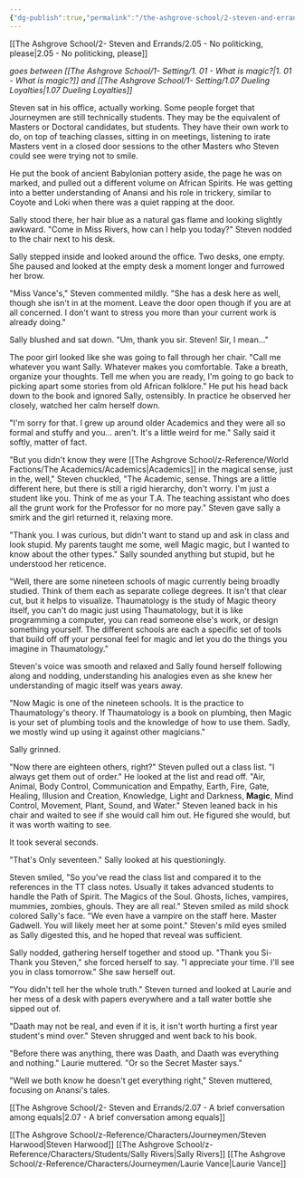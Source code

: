 ```yaml
---
{"dg-publish":true,"permalink":"/the-ashgrove-school/2-steven-and-errands/2-06-office-hours/"}
---
```


[[The Ashgrove School/2- Steven and Errands/2.05 - No politicking, please\|2.05 - No politicking, please]]

*goes between [[The Ashgrove School/1- Setting/1. 01 - What is magic?\|1. 01 - What is magic?]] and [[The Ashgrove School/1- Setting/1.07 Dueling Loyalties\|1.07 Dueling Loyalties]]*

Steven sat in his office, actually working. Some people forget that Journeymen are still technically students. They may be the equivalent of Masters or Doctoral candidates, but students. They have their own work to do, on top of teaching classes, sitting in on meetings, listening to irate Masters vent in a closed door sessions to the other Masters who Steven could see were trying not to smile. 

He put the book of ancient Babylonian pottery aside, the page he was on marked, and pulled out a different volume on African Spirits. He was getting into a better understanding of Anansi and his role in trickery, similar to Coyote and Loki when there was a quiet rapping at the door. 

Sally stood there, her hair blue as a natural gas flame and looking slightly awkward. "Come in Miss Rivers, how can I help you today?" Steven nodded to the chair next to his desk. 

Sally stepped inside and looked around the office. Two desks, one empty. She paused and looked at the empty desk a moment longer and furrowed her brow.

"Miss Vance's," Steven commented mildly. "She has a desk here as well, though she isn't in at the moment. Leave the door open though if you are at all concerned. I don't want to stress you more than your current work is already doing."

Sally blushed and sat down. "Um, thank you sir. Steven! Sir, I mean..."

The poor girl looked like she was going to fall through her chair. "Call me whatever you want Sally. Whatever makes you comfortable. Take a breath, organize your thoughts. Tell me when you are ready, I'm going to go back to picking apart some stories from old African folklore." He put his head back down to the book and ignored Sally, ostensibly. In practice he observed her closely, watched her calm herself down. 

"I'm sorry for that. I grew up around older Academics and they were all so formal and stuffy and you... aren't. It's a little weird for me." Sally said it softly, matter of fact.

"But you didn't know they were [[The Ashgrove School/z-Reference/World Factions/The Academics/Academics\|Academics]] in the magical sense, just in the, well," Steven chuckled, "The Academic, sense. Things are a little different here, but there is still a rigid hierarchy, don't worry. I'm just a student like you. Think of me as your T.A. The teaching assistant who does all the grunt work for the Professor for no more pay." Steven gave sally a smirk and the girl returned it, relaxing more. 

"Thank you. I was curious, but didn't want to stand up and ask in class and look stupid. My parents taught me some, well Magic magic, but I wanted to know about the other types." Sally sounded anything but stupid, but he understood her reticence. 

"Well, there are some nineteen schools of magic currently being broadly studied. Think of them each as separate college degrees. It isn't that clear cut, but it helps to visualize. Thaumatology is the study of Magic theory itself, you can't do magic just using Thaumatology, but it is like programming a computer, you can read someone else's work, or design something yourself. The different schools are each a specific set of tools that build off off your personal feel for magic and let you do the things you imagine in Thaumatology." 

Steven's voice was smooth and relaxed and Sally found herself following along and nodding, understanding his analogies even as she knew her understanding of magic itself was years away.

"Now Magic is one of the nineteen schools. It is the practice to Thaumatology's theory. If Thaumatology is a book on plumbing, then Magic is your set of plumbing tools and the knowledge of how to use them. Sadly, we mostly wind up using it against other magicians." 

Sally grinned. 

"Now there are eighteen others, right?" Steven pulled out a class list. "I always get them out of order." He looked at the list and read off. "Air, Animal, Body Control, Communication and Empathy, Earth, Fire, Gate, Healing, Illusion and Creation, Knowledge, Light and Darkness, **Magic**, Mind Control, Movement, Plant, Sound, and Water." Steven leaned back in his chair and waited to see if she would call him out. He figured she would, but it was worth waiting to see. 

It took several seconds. 

"That's Only seventeen." Sally looked at his questioningly. 

Steven smiled, "So you've read the class list and compared it to the references in the TT class notes. Usually it takes advanced students to handle the Path of Spirit. The Magics of the Soul. Ghosts, liches, vampires, mummies, zombies, ghouls. They are all real." Steven smiled as mild shock colored Sally's face. "We even have a vampire on the staff here. Master Gadwell. You will likely meet her at some point." Steven's mild eyes smiled as Sally digested this, and he hoped that reveal was sufficient. 

Sally nodded, gathering herself together and stood up. "Thank you Si- Thank you Steven," she forced herself to say. "I appreciate your time. I'll see you in class tomorrow." She saw herself out.

"You didn't tell her the whole truth." Steven turned and looked at Laurie and her mess of a desk with papers everywhere and a tall water bottle she sipped out of. 

"Daath may not be real, and even if it is, it isn't worth hurting a first year student's mind over." Steven shrugged and went back to his book. 

"Before there was anything, there was Daath, and Daath was everything and nothing." Laurie muttered. "Or so the Secret Master says."

"Well we both know he doesn't get everything right," Steven muttered, focusing on Anansi's tales.

[[The Ashgrove School/2- Steven and Errands/2.07 - A brief conversation among equals\|2.07 - A brief conversation among equals]]

[[The Ashgrove School/z-Reference/Characters/Journeymen/Steven Harwood\|Steven Harwood]]
[[The Ashgrove School/z-Reference/Characters/Students/Sally Rivers\|Sally Rivers]]
[[The Ashgrove School/z-Reference/Characters/Journeymen/Laurie Vance\|Laurie Vance]]
